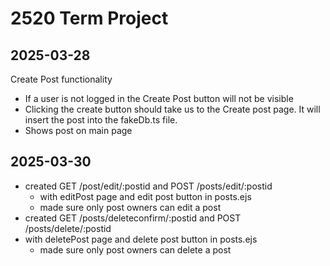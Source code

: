 # 2520 Term Project

## 2025-03-28

Create Post functionality

- If a user is not logged in the Create Post button will not be visible
- Clicking the create button should take us to the Create post page. It will insert the post into the fakeDb.ts file.
- Shows post on main page

## 2025-03-30

- created GET /post/edit/:postid and POST /posts/edit/:postid
    - with editPost page and edit post button in posts.ejs
    - made sure only post owners can edit a post
- created GET /posts/deleteconfirm/:postid and POST /posts/delete/:postid
 - with deletePost page and delete post button in posts.ejs
    - made sure only post owners can delete a post

